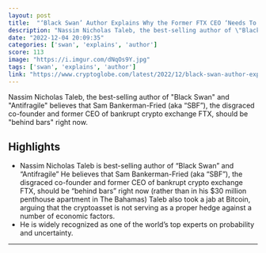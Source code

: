 ```yaml
---
layout: post
title:  "‘Black Swan’ Author Explains Why the Former FTX CEO ‘Needs To Be Behind Bars’"
description: "Nassim Nicholas Taleb, the best-selling author of \"Black Swan\" and \"Antifragile\" believes that Sam Bankerman-Fried (aka “SBF”), the disgraced co-founder and former CEO of bankrupt crypto exchange FTX, should be \"behind bars\" right now."
date: "2022-12-04 20:09:35"
categories: ['swan', 'explains', 'author']
score: 113
image: "https://i.imgur.com/dNqOs9Y.jpg"
tags: ['swan', 'explains', 'author']
link: "https://www.cryptoglobe.com/latest/2022/12/black-swan-author-explains-why-the-former-ftx-ceo-needs-to-be-behind-bars/"
---
```


Nassim Nicholas Taleb, the best-selling author of \"Black Swan\" and \"Antifragile\" believes that Sam Bankerman-Fried (aka “SBF”), the disgraced co-founder and former CEO of bankrupt crypto exchange FTX, should be \"behind bars\" right now.

## Highlights

- Nassim Nicholas Taleb is best-selling author of “Black Swan” and “Antifragile” He believes that Sam Bankerman-Fried (aka “SBF”), the disgraced co-founder and former CEO of bankrupt crypto exchange FTX, should be “behind bars” right now (rather than in his $30 million penthouse apartment in The Bahamas) Taleb also took a jab at Bitcoin, arguing that the cryptoasset is not serving as a proper hedge against a number of economic factors.
- He is widely recognized as one of the world’s top experts on probability and uncertainty.

---
